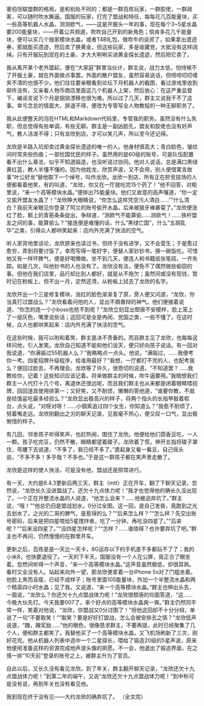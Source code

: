 塞伯坦联盟群的格局，是和别处不同的：都是一群百炼玩家，一群胶佬，一群政客，可以随时吹水撕逼。国服的玩家，打完了盟战和特任，每每花几百能量块，买一些高等机器人水晶，测测欧气，——这是开服头一年的事，现在每个3~5星水晶要200能量块，——开着公共频道，吹吹自己开到的新角色；倘肯多花几千能量块，便可以买几个独家模块水晶，或者T4B礼包，做吹牛的谈资了，如果拿出遗迹券，那就能买遗迹，然后卖了换黄金，但这些玩家，多是收藏党，大抵没有这样阔绰。只有开服玩到现在的土豪，才大大咧咧买进黄金探长遗迹，然后把它卖了。

我从离开某个老外盟起，便在“大家庭”群里当伙计，群主说，战力太低，怕侍候不了开服土豪，就在外面做点事罢。外面的散户盟友，虽然容易说话，但唠唠叨叨缠夹不清的也很不少。他们往往要亲眼看到论坛下月机器人的截图，看过游戏里收到邮件没有，又亲看人物币商店里面这几个机器人上架，然后放心：在这严重监督下，编谣言说下个月是钢锁漂移也很为难。所以过了几天，群主又说我干不了这事。幸亏念总的情面大，辞退不得，便改为专管写全人物教程的一种无聊职务了。

我从此便整天的泡在HTML和Markdown代码里，专管我的职务。虽然没有什么失职，但总觉得有些单调，有些无聊。群主是一副凶脸孔，盟友和胶佬也没有好声气，教人活泼不得；只有龙欣到店，才可以笑几声，所以至今还记得。

龙欣是半路入坑却卖过黄金探长遗迹的唯一的人。他身材很高大；青白脸色，皱纹间时常夹些伤痕；一部忧国忧民的样子。虽然用的是60级的账号，可是队伍配置看不出什么章法，似乎不知道锻造，也没听说过协同。他对人说话，总是满口黑绿黄红蓝，教人半懂不懂的。因为他姓龙，欣赏声波，又不会用，别人便借寓言故事“叶公好龙”替他取下一个绰号，叫作龙欣。龙欣一到店，所有正在肝竞技场的人便都看着他笑，有的叫道，“龙欣，你又在一厅就吃完15个药了！”他不回答，对柜里说，“来一个高等模块水晶。”便排出75能量块。他们又故意的高声嚷道，“你一定又偷开盟友水晶了！”龙欣睁大眼睛说，“你怎么这样凭空污人清白……”“什么清白？我前天亲眼见你登录了阿兰的账号偷开水晶，后来被狼牙棒暴菊了。”龙欣便涨红了脸，额上的青筋条条绽出，争辩道，“测欧气不能算偷……测欧气！……铁杆盟友之间的事，能算偷么？”接连便是难懂的话，什么“黑绿亡国”，什么“五胡乱华”之类，引得众人都哄笑起来：店内外充满了快活的空气。

听人家背地里谈论，龙欣原来也读过书，但终于没有进学，又不会营生；于是愈过愈穷，弄到将要讨饭了。幸而写得一笔好字，便替人家钞钞书，换一碗饭吃。可惜他又有一样坏脾气，便是好喝懒做。坐不到几天，便连人和书籍纸张笔砚，一齐失踪。如是几次，叫他钞书的人也没有了。龙欣没有法，便免不了偶然做些偷窃的事。但他在我们店里，品行却比别人都好，就是从不拖欠；虽然间或没有现钱，暂时记在粉板上，但不出一月，定然还清，从粉板上拭去了龙欣的名字。

龙欣开出一个三星修复模块，涨红的脸色渐渐复了原，旁人便又问道，“龙欣，你当真打过盟战么？”龙欣看着问他的人，显出不屑置辩的神气。他们便接着说道，“你怎的连一个小boss也抢不到呢？”龙欣立刻显出颓唐不安模样，脸上笼上了一层灰色，嘴里说些话；这回可是全是冉闵、党国之类，一些不懂了。在这时候，众人也都哄笑起来：店内外充满了快活的空气。

在这些时候，我可以附和着笑，群主是决不责备的。而且群主见了龙欣，也每每这样问他，引人发笑。龙欣自己知道不能和他们谈天，便只好向孩子说话。有一回对我说道，“你满锻过55机器人么？”我略略点一点头。他说，“满锻过，……我便考你一考。四星招牌升级程序，给谁用最好？”我想，一厅都打不完的人，也配考我么？便回过脸去，不再理会。龙欣等了许久，很恳切的说道，“不知道罢？……我教给你，记着！这些知识应该记着。将来做群主的时候，吹牛逼要用。”我暗想我们群主一人代打十几个号，离退休还很远呢，而且我们群主也从来都是闭着眼睛喂招牌，回回道具使用排第一；又好笑，又不耐烦，懒懒的答他道，“谁要你教，不就是给饿鲨吃最多经验么？”龙欣显出极高兴的样子，将两个指头的长指甲敲着柜台，点头说，“对呀对呀！……小钢索追过四个女生，你知道么？”我愈不耐烦了，努着嘴走远。龙欣刚翻出之刃的聊天记录，见我毫不热心，便又叹一口气，显出极惋惜的样子。

有几回，邻舍孩子听得笑声，也赶热闹，围住了龙欣。他便给他们茴香豆吃，一人一颗。孩子吃完豆，仍然不散，眼睛都望着碟子。龙欣着了慌，伸开五指将碟子罩住，弯腰下去说道，“不多了，我已经不多了。”直起身又看一看豆，自己摇头说，“不多不多！多乎哉？不多也。”于是这一群孩子都在笑声里走散了。

龙欣是这样的使人快活，可是没有他，盟战还是照常进行。

有一天，大约是8.4.3更新后两三天，群主（mtt）正在开车，翻了下聊天记录，忽然说，“龙欣长久没进盟战了。还欠十九点体力呢！”我才也觉得他的确长久没出现了。一个正在开整流水晶的人说道，“他怎么会来？……他被迫弃坑了。”群主说，“哦！”“他总仍旧是盟战划水，0分过全图。这一回，是自己发昏，竟跑到之光去划水了。之光的二哥的脾气，是惹得的么？”“后来怎么样？”“怎么样？先交出账号密码，后来是把四星喂给5星搅拌者，吃了一分钟，再吃没四星了。”“后来呢？”“后来没四星了。”“没四星怎样呢？”“怎样？……谁晓得？也许要弃坑了吧。”群主也不再问，仍然慢慢的在群里开车。

更新之后，百炼是是一天比一天卡，8G运存以下的手机差不多都玩不了了；我的小米8，也快要退役了。一天的下半天，国服没有一个人在公屏，我正合了眼坐着。忽然间听得一个声音，“来一个高等模块水晶。”这声音虽然极低，却很耳熟。看时又全没有人。站起来向外一望，那龙欣便拿着一台iPhone 5s对了门槛坐着。他脸上黑而且瘦，已经不成样子；账号里面105能量块，外加一个半整流水晶和两个精英四小时水晶；见了我，又说道，“来一个高等模块水晶。”群主也伸出头去，一面说，“龙欣么？你还欠十九点盟战体力呢！”龙欣很颓唐的仰面答道，“这……今晚大伙先打。今天我要007了，来个好点的高等模块水晶爽一爽。”群主仍然同平常一样，笑着对他说，“龙欣，你盟战又0分过图了！”但他这回却不十分分辩，单说了一句“不要取笑！”“取笑？要是好好打盟战，怎么会被安排去之慎？”龙欣低声说道，“蹭，蹭奖励……”他的眼色，很像恳求群主，不要再提。此时已经聚集了几个人，便和群主都笑了。我替他买了一个高等模块水晶，又飞机场刷新了三次，刚好花完。他从机器人列表中选中一个二星探长，喂给了锻造20级的5星声波，原来他便用准备这样的资源完成他声波头像的夙愿。不一会，他退出了锻造界面，在之慎一排“10天前”登录的账号之上，被群主升为了官员。

自此以后，又长久没有看见龙欣。到了年关，群主翻开聊天记录，“龙欣还欠十九点盟战体力呢！”到第二年的端午，又说“龙欣还欠十九点盟战体力呢！”到中秋可是没有说，再到年关也没有看见他。

我到现在终于没有见——大约龙欣的确弃坑了。 （全文完）


